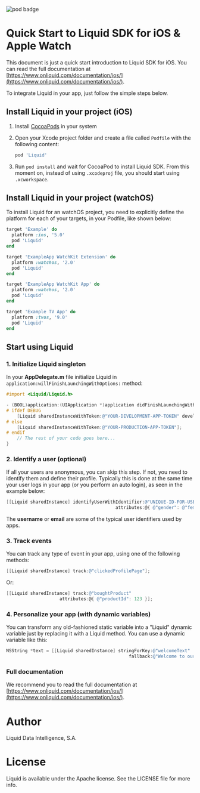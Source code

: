 ![pod badge](http://img.shields.io/cocoapods/v/Liquid.svg?style=flat)

# Quick Start to Liquid SDK for iOS & Apple Watch

This document is just a quick start introduction to Liquid SDK for iOS. You can read the full documentation at [https://www.onliquid.com/documentation/ios/](https://www.onliquid.com/documentation/ios/).

To integrate Liquid in your app, just follow the simple steps below.

## Install Liquid in your project (iOS)

1. Install [CocoaPods](http://cocoapods.org/) in your system
2. Open your Xcode project folder and create a file called `Podfile` with the following content:

    ```ruby
    pod 'Liquid'
    ```

3. Run `pod install` and wait for CocoaPod to install Liquid SDK. From this moment on, instead of using `.xcodeproj` file, you should start using `.xcworkspace`.

## Install Liquid in your project (watchOS)

To install Liquid for an watchOS project, you need to explicitly define the platform for each of your targets, in your Podfile, like shown below:

```ruby
target 'Example' do
  platform :ios, '5.0'
  pod 'Liquid'
end

target 'ExampleApp WatchKit Extension' do
  platform :watchos, '2.0'
  pod 'Liquid'
end

target 'ExampleApp WatchKit App' do
  platform :watchos, '2.0'
  pod 'Liquid'
end

target 'Example TV App' do
  platform :tvos, '9.0'
  pod 'Liquid'
end
```

## Start using Liquid

### 1. Initialize Liquid singleton

In your **AppDelegate.m** file initialize Liquid in `application:willFinishLaunchingWithOptions:` method:

```objective-c
#import <Liquid/Liquid.h>

- (BOOL)application:(UIApplication *)application didFinishLaunchingWithOptions:(NSDictionary *)launchOptions {
# ifdef DEBUG
    [Liquid sharedInstanceWithToken:@"YOUR-DEVELOPMENT-APP-TOKEN" development:YES];
# else
    [Liquid sharedInstanceWithToken:@"YOUR-PRODUCTION-APP-TOKEN"];
# endif
    // The rest of your code goes here...
}
```

### 2. Identify a user (optional)

If all your users are anonymous, you can skip this step. If not, you need to identify them and define their profile.
Typically this is done at the same time your user logs in your app (or you perform an auto login), as seen in the example below:

```objective-c
[[Liquid sharedInstance] identifyUserWithIdentifier:@"UNIQUE-ID-FOR-USER"
                                         attributes:@{ @"gender": @"female",@"name":@"Anna Lynch" }];
```

The **username** or **email** are some of the typical user identifiers used by apps.

### 3. Track events

You can track any type of event in your app, using one of the following methods:

```objective-c
[[Liquid sharedInstance] track:@"clickedProfilePage"];
```
Or:

```objective-c
[[Liquid sharedInstance] track:@"boughtProduct" 
                    attributes:@{ @"productId": 123 }];
```

### 4. Personalize your app (with dynamic variables)

You can transform any old-fashioned static variable into a "Liquid" dynamic variable just by replacing it with a Liquid method. You can use a dynamic variable like this:

```objective-c
NSString *text = [[Liquid sharedInstance] stringForKey:@"welcomeText" 
                                              fallback:@"Welcome to our App"];
```

### Full documentation

We recommend you to read the full documentation at [https://www.onliquid.com/documentation/ios/](https://www.onliquid.com/documentation/ios/).


# Author

Liquid Data Intelligence, S.A.

# License

Liquid is available under the Apache license. See the LICENSE file for more info.

